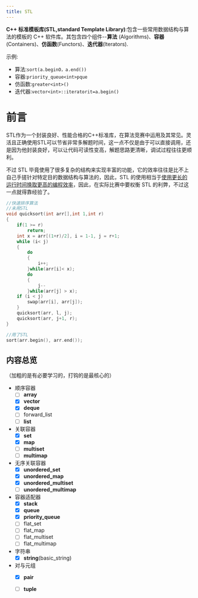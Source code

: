 ```yaml
---
title: STL
---
```


**C++ 标准模板库(STL,standard Template Library)**:包含一些常用数据结构与算法的模板的 C++ 软件库。其包含四个组件--**算法**
(Algorithms)、**容器**(Containers)、**仿函数**(Functors)、**迭代器**(lterators).
<!--more-->
示例:

- 算法:`sort(a.beginO，a.end())`
- 容器:`priority_queue<int>pque`
- 仿函数:`greater<int>()`
- 迭代器:`vector<int>::iteratorit=a.begin()`





# 前言

STL作为一个封装良好、性能合格的C++标准库，在算法竞赛中运用及其常见。灵活且正确使用STL可以节省非常多解题时间，这一点不仅是由于可以直接调用，还是因为他封装良好，可以让代码可读性变高，解题思路更清晰，调试过程往往更顺利。

不过 STL 毕竟使用了很多复杂的结构来实现丰富的功能，它的效率往往是比不上自己手搓针对特定目的数据结构与算法的，因此，STL
的使用相当于<u>使用更长的运行时间换取更高的编程效率</u>，因此，在实际比赛中要权衡 STL 的利弊，不过这一点就得靠经验了。

```cpp
//快速排序算法
//未用STL
void quicksort(int arr[],int 1,int r)
{
    if(1 >= r)
        return;
    int x = arr[(1+r)/2], i = 1-1, j = r+1;
    while (i< j)
    {
        do
        {
            i++;
        }while(arr[i]< x);
        do
        {
            j--
        }while(arr[j] > x);
    if (i < j)
        swap(arr[i], arr[j]);
    }
    quicksort(arr, l, j);
    quicksort(arr, j+1, r);
}
```

```cpp
//用了STL
sort(arr.begin(), arr.end());
```



## 内容总览

（加粗的是有必要学习的，打钩的是最核心的）

- 顺序容器
  - [ ] **array**
  - [x] **vector**
  - [x] **deque**
  - [ ] forward_list
  - [ ] **list**
- 关联容器
  - [x] **set**
  - [x] **map**
  - [ ] **multiset**
  - [ ] **multimap**
- 无序关联容器
  - [x] **unordered_set**
  - [x] **unordered_map**
  - [x] **unordered_multiset**
  - [ ] **unordered_multimap**
- 容器适配器
  - [x] **stack**
  - [x] **queue**
  - [x] **priority_queue**
  - [ ] flat_set
  - [ ] flat_map
  - [ ] flat_multiset
  - [ ] flat_multimap
- 字符串
  - [x] **string**(basic_string<char>)
- 对与元组
  - [x] **pair**
  - [ ] **tuple**





